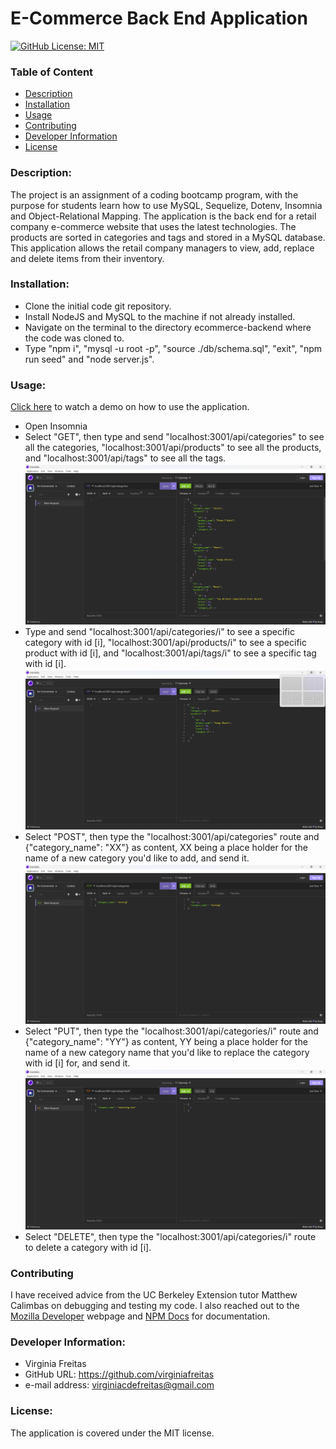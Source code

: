 # E-Commerce Back End Application
  [![GitHub License: MIT](https://img.shields.io/badge/License-MIT-blue.svg)](https://opensource.org/licenses/MIT)

  ### Table of Content
  * [Description](#description)
  * [Installation](#installation)
  * [Usage](#usage)
  * [Contributing](#contributing)
  * [Developer Information](#developer-information)
  * [License](#license)

  ### Description:
  The project is an assignment of a coding bootcamp program, with the purpose for students learn how to use MySQL, Sequelize, Dotenv, Insomnia and Object-Relational Mapping. The application is the back end for a retail company e-commerce website that uses the latest technologies. The products are sorted in categories and tags and stored in a MySQL database. This application allows the retail company managers to view, add, replace and delete items from their inventory.

  ### Installation:
  - Clone the initial code git repository.
  - Install NodeJS and MySQL to the machine if not already installed.
  - Navigate on the terminal to the directory ecommerce-backend where the code was cloned to.
  - Type "npm i", "mysql -u root -p", "source ./db/schema.sql", "exit", "npm run seed" and "node server.js".

  ### Usage:
  [Click here](https://drive.google.com/file/d/1SziOteutDfpBEBJGke5inlRudJNPsTX-/view) to watch a demo on how to use the application. 
  - Open Insomnia
  - Select "GET", then type and send "localhost:3001/api/categories" to see all the categories, "localhost:3001/api/products" to see all the products, and "localhost:3001/api/tags" to see all the tags. 
  ![screenshot](./Assets/categories_get.png)
  - Type and send "localhost:3001/api/categories/i" to see a specific category with id [i], "localhost:3001/api/products/i" to see a specific product with id [i], and "localhost:3001/api/tags/i" to see a specific tag with id [i].
  ![screenshot](./Assets/specific_category_get.png)
  - Select "POST", then type the "localhost:3001/api/categories" route and {"category_name": "XX"} as content, XX being a place holder for the name of a new category you'd like to add, and send it.
  ![screenshot](./Assets/category_post.png)
  - Select "PUT", then type the "localhost:3001/api/categories/i" route and {"category_name": "YY"} as content, YY being a place holder for the name of a new category name that you'd like to replace the category with id [i] for, and send it.
  ![screenshot](./Assets/category_put.png)
  - Select "DELETE", then type the "localhost:3001/api/categories/i" route to delete a category with id [i].

  ### Contributing
  I have received advice from the UC Berkeley Extension tutor Matthew Calimbas on debugging and testing my code. I also reached out to the [Mozilla Developer](https://developer.mozilla.org/en-US/) webpage and [NPM Docs](https://docs.npmjs.com/) for documentation.

  ### Developer Information:
  - Virginia Freitas
  - GitHub URL: https://github.com/virginiafreitas
  - e-mail address: virginiacdefreitas@gmail.com

  ### License:
  The application is covered under the MIT license.
  

